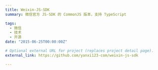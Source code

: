 ```yaml
---
title: Weixin-JS-SDK
summary: 微信官方 JS-SDK 的 CommonJS 版本，支持 TypeScript

tags:
  - 微信
  - 技术
  - 开源
date: "2015-06-25T00:00:00Z"

# Optional external URL for project (replaces project detail page).
external_link: https://github.com/yanxi123-com/weixin-js-sdk

---
```

